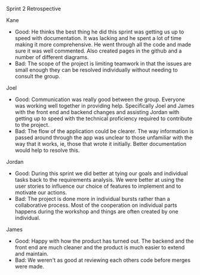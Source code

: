 Sprint 2 Retrospective

Kane

- Good: He thinks the best thing he did this sprint was getting us up to speed with documentation. It was lacking and he spent a lot of time making it more comprehensive. He went through all the code and made sure it was well commented. Also created pages in the github and a number of different diagrams.
- Bad: The scope of the project is limiting teamwork in that the issues are small enough they can be resolved individually without needing to consult the group.

Joel

- Good: Communication was really good between the group. Everyone was working well together in providing help. Specifically Joel and James with the front end and backend changes and assisting Jordan with getting up to speed with the technical proficiency required to contribute to the project.
- Bad: The flow of the application could be clearer. The way information is passed around through the app was unclear to those unfamiliar with the way that it works, ie, those that wrote it initially. Better documentation would help to resolve this.

Jordan

- Good: During this sprint we did better at tying our goals and individual tasks back to the requirements analysis. We were better at using the user stories to influence our choice of features to implement and to motivate our actions.
- Bad: The project is done more in individual bursts rather than a collaborative process. Most of the cooperation on individual parts happens during the workshop and things are often created by one individual.


James

- Good: Happy with how the product has turned out. The backend and the front end are much cleaner and the product is much easier to extend and maintain.
- Bad: We weren&#39;t as good at reviewing each others code before merges were made.
